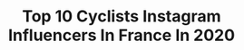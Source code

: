 ---
title: Top 10 Cyclists Instagram Influencers In France In 2020
description: >-
  Find top cyclists Instagram influencers in France in 2020. Most popular hashtags: #rideformore #2020 #nevergiveup #ride.
platform: Instagram
profiles:
  - username: "yoyo.offredo"
    fullname: >-
      Yoann Offredo
    location: "France"
    followers: 43138
    engagement: 795
    commentsToLikes: 0.011109
    id: ck6u15t7cjrkd0j71xvbwp3ia
    verified: false
    hashtags: "#wantygobert, #towalkagain, #m2competition, #bieresdesamis"
  - username: "alexysbrnl"
    fullname: >-
      A L E X Y S ⚡️ B R U N E L
    location: "France"
    followers: 5416
    engagement: 1585
    commentsToLikes: 0.009683
    id: ck6u33hhovhax0j71ibrn8r2b
    verified: false
    hashtags: "#thewayweride, #2020, #rideon, #stayhome"
  - username: "maxime_bouet"
    fullname: >-
      Maxime
    location: "France"
    followers: 10038
    engagement: 727
    commentsToLikes: 0.019607
    id: ck5zkvrrvk91k0i14678jr3ad
    verified: false
    hashtags: "#tdf2019, #tousensemble, #ekoicycling, #polefrancejeuneultramarin"
  - username: "iding410"
    fullname: >-
      이딩(iding)
    location: "France"
    followers: 103143
    engagement: 190
    commentsToLikes: 0.018549
    id: ck5pywb22y4050i11rryh1jxt
    verified: true
    hashtags: "#pella, #ride, #seorakgranfondo, #discovermacadamias"
  - username: "tonythetiger_12"
    fullname: >-
      Antoine Duchesne
    location: "France"
    followers: 9189
    engagement: 723
    commentsToLikes: 0.008910
    id: ck0w4tipu0cb70i19sqv9g8m2
    verified: true
    hashtags: "#quarantinelife, #comeback, #roidelamontagne, #refugedupionnier"
  - username: "paulineferrandprevot"
    fullname: >-
      Pauline FERRAND-PREVOT
    location: "France"
    followers: 324913
    engagement: 511
    commentsToLikes: 0.004442
    id: ck0u9uiqlartj0i194f4gofz2
    verified: true
    hashtags: "#internationalwomensday, #wednesdaymotivation, #nocyclingtanlines, #tokyo2021"
  - username: "_loulouuu"
    fullname: >-
      Corentin Ermenault ⚡️
    location: "France"
    followers: 7497
    engagement: 1081
    commentsToLikes: 0.005576
    id: ck6u33imfvhj90j71sn7zwp5p
    verified: false
    hashtags: "#picture, #catchthemoment, #santamonica, #feudanslespneus"
  - username: "jakubmareczko"
    fullname: >-
      Jakub Mareczko
    location: "France"
    followers: 8757
    engagement: 804
    commentsToLikes: 0.014160
    id: ck6uej4uzr8cs0j71uevobss6
    verified: false
    hashtags: "#2020, #cccteam, #nevergiveup, #newkit"
  - username: "sebastianlangeveld"
    fullname: >-
      Sebastian Langeveld.
    location: "France"
    followers: 3618
    engagement: 1478
    commentsToLikes: 0.035131
    id: ck5ho3jhoov9d0i11xa821g6v
    verified: false
    hashtags: "#championsleague, #tourdefrance, #rapha, #cannondalesynapse"
  - username: "jacovangass"
    fullname: >-
      Jaco van Gass
    location: "France"
    followers: 11162
    engagement: 486
    commentsToLikes: 0.011860
    id: ck6tqj2slrr600j71l6ra6sih
    verified: false
    hashtags: "#trainathome, #lovecycling, #fuel, #greatoutdoors"
---